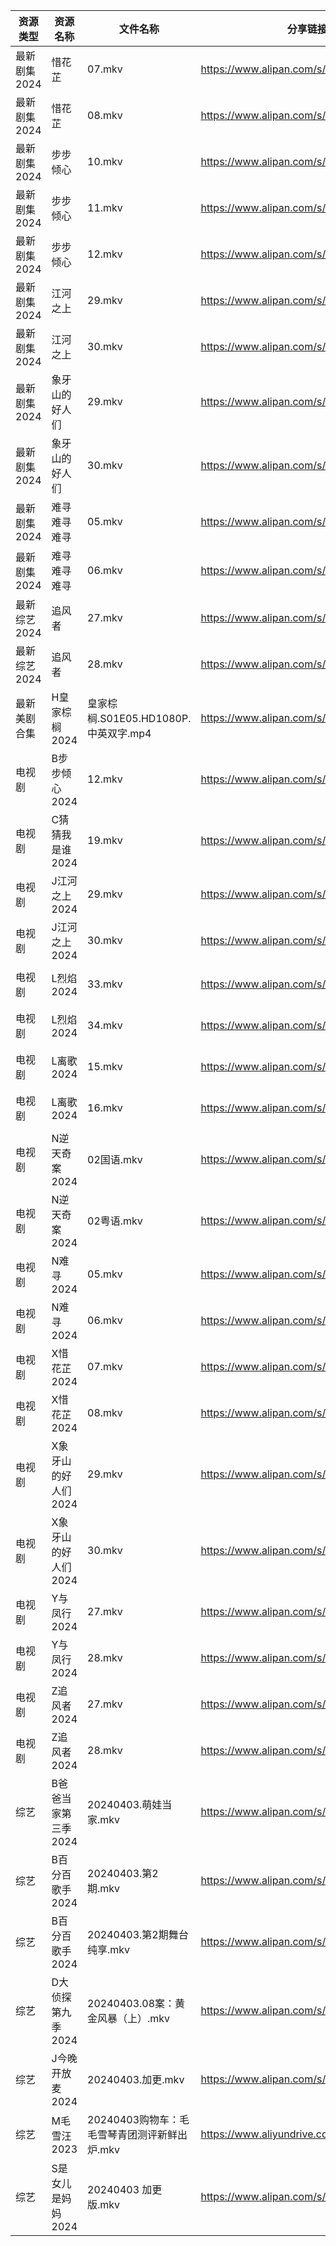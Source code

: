 | 资源类型     | 资源名称         | 文件名称                         | 分享链接                                      | 更新时间                |
| -------- | ------------ | ---------------------------- | ----------------------------------------- | ------------------- |
| 最新剧集2024 | 惜花芷          | 07.mkv                       | https://www.alipan.com/s/ceE3GxFTFv6      | 2024-04-03 18:24:13 |
| 最新剧集2024 | 惜花芷          | 08.mkv                       | https://www.alipan.com/s/ceE3GxFTFv6      | 2024-04-03 18:24:13 |
| 最新剧集2024 | 步步倾心         | 10.mkv                       | https://www.alipan.com/s/YwRq8E7Lv8E      | 2024-04-03 18:40:12 |
| 最新剧集2024 | 步步倾心         | 11.mkv                       | https://www.alipan.com/s/YwRq8E7Lv8E      | 2024-04-03 18:40:12 |
| 最新剧集2024 | 步步倾心         | 12.mkv                       | https://www.alipan.com/s/YwRq8E7Lv8E      | 2024-04-03 18:40:12 |
| 最新剧集2024 | 江河之上         | 29.mkv                       | https://www.alipan.com/s/ePFwZQYKYpS      | 2024-04-03 14:07:36 |
| 最新剧集2024 | 江河之上         | 30.mkv                       | https://www.alipan.com/s/ePFwZQYKYpS      | 2024-04-03 14:07:36 |
| 最新剧集2024 | 象牙山的好人们      | 29.mkv                       | https://www.alipan.com/s/rUn9XHEFF7a      | 2024-04-03 14:07:42 |
| 最新剧集2024 | 象牙山的好人们      | 30.mkv                       | https://www.alipan.com/s/rUn9XHEFF7a      | 2024-04-03 14:07:41 |
| 最新剧集2024 | 难寻难寻难寻       | 05.mkv                       | https://www.alipan.com/s/Pz1tCz6x1Eu      | 2024-04-03 18:22:07 |
| 最新剧集2024 | 难寻难寻难寻       | 06.mkv                       | https://www.alipan.com/s/Pz1tCz6x1Eu      | 2024-04-03 18:22:06 |
| 最新综艺2024 | 追风者          | 27.mkv                       | https://www.alipan.com/s/feF1C7yCtvC      | 2024-04-03 14:07:44 |
| 最新综艺2024 | 追风者          | 28.mkv                       | https://www.alipan.com/s/feF1C7yCtvC      | 2024-04-03 14:07:44 |
| 最新美剧合集   | H皇家棕榈2024    | 皇家棕榈.S01E05.HD1080P.中英双字.mp4 | https://www.alipan.com/s/MahviajN4kA      | 2024-04-03 14:05:18 |
| 电视剧      | B步步倾心2024    | 12.mkv                       | https://www.alipan.com/s/PQr6VqXP1pv      | 2024-04-03 14:05:06 |
| 电视剧      | C猜猜我是谁2024   | 19.mkv                       | https://www.alipan.com/s/WJkJ2yyqWfq      | 2024-04-03 14:05:09 |
| 电视剧      | J江河之上2024    | 29.mkv                       | https://www.alipan.com/s/2YtTB9KoNWf      | 2024-04-03 08:14:20 |
| 电视剧      | J江河之上2024    | 30.mkv                       | https://www.alipan.com/s/2YtTB9KoNWf      | 2024-04-03 08:14:20 |
| 电视剧      | L烈焰2024      | 33.mkv                       | https://www.alipan.com/s/rBU27XRnZH1      | 2024-04-03 08:14:23 |
| 电视剧      | L烈焰2024      | 34.mkv                       | https://www.alipan.com/s/rBU27XRnZH1      | 2024-04-03 08:14:22 |
| 电视剧      | L离歌2024      | 15.mkv                       | https://www.alipan.com/s/Xsv9y886bC2      | 2024-04-03 14:05:33 |
| 电视剧      | L离歌2024      | 16.mkv                       | https://www.alipan.com/s/Xsv9y886bC2      | 2024-04-03 14:05:33 |
| 电视剧      | N逆天奇案2024    | 02国语.mkv                     | https://www.alipan.com/s/mJMFp4HEXy4      | 2024-04-03 08:14:28 |
| 电视剧      | N逆天奇案2024    | 02粤语.mkv                     | https://www.alipan.com/s/mJMFp4HEXy4      | 2024-04-03 08:14:28 |
| 电视剧      | N难寻2024      | 05.mkv                       | https://www.alipan.com/s/LpkZvEaQ2AH      | 2024-04-03 14:05:41 |
| 电视剧      | N难寻2024      | 06.mkv                       | https://www.alipan.com/s/LpkZvEaQ2AH      | 2024-04-03 14:05:41 |
| 电视剧      | X惜花芷2024     | 07.mkv                       | https://www.alipan.com/s/J7zmSZZvrmn      | 2024-04-03 14:05:52 |
| 电视剧      | X惜花芷2024     | 08.mkv                       | https://www.alipan.com/s/J7zmSZZvrmn      | 2024-04-03 14:05:52 |
| 电视剧      | X象牙山的好人们2024 | 29.mkv                       | https://www.alipan.com/s/fc7KZReiCHC      | 2024-04-03 14:05:55 |
| 电视剧      | X象牙山的好人们2024 | 30.mkv                       | https://www.alipan.com/s/fc7KZReiCHC      | 2024-04-03 14:05:55 |
| 电视剧      | Y与凤行2024     | 27.mkv                       | https://www.alipan.com/s/zfjPRF27XXh      | 2024-04-03 08:14:49 |
| 电视剧      | Y与凤行2024     | 28.mkv                       | https://www.alipan.com/s/zfjPRF27XXh      | 2024-04-03 08:14:49 |
| 电视剧      | Z追风者2024     | 27.mkv                       | https://www.alipan.com/s/5WiMcYBHLCM      | 2024-04-03 08:14:56 |
| 电视剧      | Z追风者2024     | 28.mkv                       | https://www.alipan.com/s/5WiMcYBHLCM      | 2024-04-03 08:14:56 |
| 综艺       | B爸爸当家第三季2024 | 20240403.萌娃当家.mkv            | https://www.alipan.com/s/CZcWZGAe35k      | 2024-04-03 14:06:31 |
| 综艺       | B百分百歌手2024   | 20240403.第2期.mkv             | https://www.alipan.com/s/Mx8hzxySwye      | 2024-04-03 14:06:36 |
| 综艺       | B百分百歌手2024   | 20240403.第2期舞台纯享.mkv         | https://www.alipan.com/s/Mx8hzxySwye      | 2024-04-03 14:06:36 |
| 综艺       | D大侦探第九季2024  | 20240403.08案：黄金风暴（上）.mkv     | https://www.alipan.com/s/D2ZWBwPxiYi      | 2024-04-03 14:06:46 |
| 综艺       | J今晚开放麦2024   | 20240403.加更.mkv              | https://www.alipan.com/s/9pNGMtWEhLU      | 2024-04-03 14:06:55 |
| 综艺       | M毛雪汪2023     | 20240403购物车：毛毛雪琴青团测评新鲜出炉.mkv | https://www.aliyundrive.com/s/asPqfgPRqAg | 2024-04-03 14:07:01 |
| 综艺       | S是女儿是妈妈2024  | 20240403 加更版.mkv             | https://www.alipan.com/s/GGFq6YSak3R      | 2024-04-03 14:07:11 |
